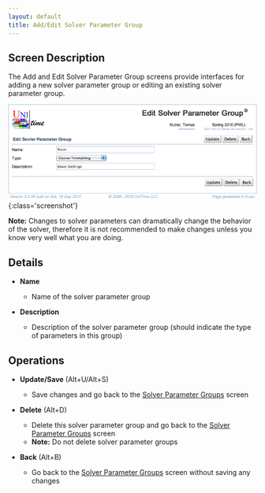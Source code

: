 ```yaml
---
layout: default
title: Add/Edit Solver Parameter Group
---
```



## Screen Description

The Add and Edit Solver Parameter Group screens provide interfaces for adding a new solver parameter group or editing an existing solver parameter group.

![Edit Solver Parameter Group](images/edit-solver-parameter-group-1.png){:class='screenshot'}

**Note:** Changes to solver parameters can dramatically change the behavior of the solver, therefore it is not recommended to make changes unless you know very well what you are doing.

## Details

* **Name**
	* Name of the solver parameter group

* **Description**
	* Description of the solver parameter group (should indicate the type of parameters in this group)

## Operations

* **Update/Save** (Alt+U/Alt+S)
	* Save changes and go back to the [Solver Parameter Groups](solver-parameter-groups) screen

* **Delete** (Alt+D)
	* Delete this solver parameter group and go back to the [Solver Parameter Groups](solver-parameter-groups) screen
	* **Note:** Do not delete solver parameter groups

* **Back** (Alt+B)
	* Go back to the [Solver Parameter Groups](solver-parameter-groups) screen without saving any changes
